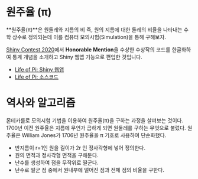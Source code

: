 # 원주율 (π)

**원주율(π)**은 원둘레와 지름의 비 즉, 원의 지름에 대한 둘레의 비율을 나타내는 
수학 상수로 정의되는데 이를 컴퓨터 모의시험(Simulation)을 통해 구해보자.

[Shiny Contest 2020](https://blog.rstudio.com/2020/07/13/winners-of-the-2nd-shiny-contest/)에서 
**Honorable Mention**을 수상한 수상작의 코드를 한글화하여 통계 개념을 소개하고 
Shiny 웹앱 기능으로 편입한 것입니다.

- [Life of Pi: Shiny 웹앱](https://shahreyar-abeer.shinyapps.io/life_of_pi/)
- [Life of Pi: 소스코드](https://github.com/shahreyar-abeer/life_of_pi)

# 역사와 알고리즘

몬테카를로 모의시험 기법을 이용하여 원주율(π)을 구하는 과정을 살펴보는 것이다.
1700년 이전 원주율은 지름에 무언가 곱하게 되면 원둘레를 구하는 무엇으로 불렀다.
원주율은 William Jones가 1706년 원주율을 π 기호로 사용하여 단순화했다.

- 반지름이 r=1인 원을 길이가 2r 인 정사각형에 넣어 정의한다.
- 원의 면적과 정사각형 면적을 구해둔다.
- 난수를 생성하여 점을 무작위로 떨군다.
- 난수로 떨군 점 중에서 원내부에 떨어진 점과 전체 점의 비율을 구한다.

